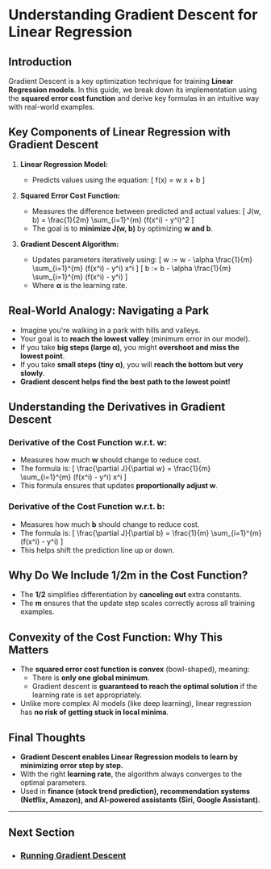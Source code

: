 # Understanding Gradient Descent for Linear Regression

## Introduction
Gradient Descent is a key optimization technique for training **Linear Regression models**. In this guide, we break down its implementation using the **squared error cost function** and derive key formulas in an intuitive way with real-world examples.

## Key Components of Linear Regression with Gradient Descent
1. **Linear Regression Model:**
   - Predicts values using the equation:
     \[ f(x) = w x + b \]

2. **Squared Error Cost Function:**
   - Measures the difference between predicted and actual values:
     \[ J(w, b) = \frac{1}{2m} \sum_{i=1}^{m} (f(x^i) - y^i)^2 \]
   - The goal is to **minimize J(w, b)** by optimizing **w and b**.

3. **Gradient Descent Algorithm:**
   - Updates parameters iteratively using:
     \[ w := w - \alpha \frac{1}{m} \sum_{i=1}^{m} (f(x^i) - y^i) x^i \]
     \[ b := b - \alpha \frac{1}{m} \sum_{i=1}^{m} (f(x^i) - y^i) \]
   - Where **α** is the learning rate.

## Real-World Analogy: Navigating a Park
- Imagine you're walking in a park with hills and valleys.
- Your goal is to **reach the lowest valley** (minimum error in our model).
- If you take **big steps (large α)**, you might **overshoot and miss the lowest point**.
- If you take **small steps (tiny α)**, you will **reach the bottom but very slowly**.
- **Gradient descent helps find the best path to the lowest point!**

## Understanding the Derivatives in Gradient Descent
### Derivative of the Cost Function w.r.t. **w**:
- Measures how much **w** should change to reduce cost.
- The formula is:
  \[ \frac{\partial J}{\partial w} = \frac{1}{m} \sum_{i=1}^{m} (f(x^i) - y^i) x^i \]
- This formula ensures that updates **proportionally adjust w**.

### Derivative of the Cost Function w.r.t. **b**:
- Measures how much **b** should change to reduce cost.
- The formula is:
  \[ \frac{\partial J}{\partial b} = \frac{1}{m} \sum_{i=1}^{m} (f(x^i) - y^i) \]
- This helps shift the prediction line up or down.

## Why Do We Include **1/2m** in the Cost Function?
- The **1/2** simplifies differentiation by **canceling out** extra constants.
- The **m** ensures that the update step scales correctly across all training examples.

## Convexity of the Cost Function: Why This Matters
- The **squared error cost function is convex** (bowl-shaped), meaning:
  - There is **only one global minimum**.
  - Gradient descent is **guaranteed to reach the optimal solution** if the learning rate is set appropriately.
- Unlike more complex AI models (like deep learning), linear regression has **no risk of getting stuck in local minima**.

## Final Thoughts
- **Gradient Descent enables Linear Regression models to learn by minimizing error step by step.**
- With the right **learning rate**, the algorithm always converges to the optimal parameters.
- Used in **finance (stock trend prediction), recommendation systems (Netflix, Amazon), and AI-powered assistants (Siri, Google Assistant)**.

---
## Next Section
  - ### [Running Gradient Descent](Running_Gradient_Descent.md)
